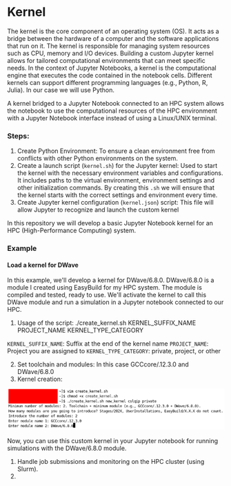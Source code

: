 # Kernel

The kernel is the core component of an operating system (OS). It acts as a bridge between the hardware of a computer and the software applications that run on it. The kernel is responsible for managing system resources such as CPU, memory and I/O devices. Building a custom Jupyter kernel allows for tailored computational environments that can meet specific needs. In the context of Jupyter Notebooks, a kernel is the computational engine that executes the code contained in the notebook cells. Different kernels can support different programming languages (e.g., Python, R, Julia). In our case we will use Python.

A kernel bridged to a Jupyter Notebook connected to an HPC system allows the notebook to use the computational resources of the HPC environment with a Jupyter Notebook interface instead of using a Linux/UNIX terminal.

### Steps:

1. Create Python Environment: To ensure a clean environment free from conflicts with other Python environments on the system.
2. Create a launch script (`kernel.sh`) for the Jupyter kernel: Used to start the kernel with the necessary environment variables and configurations. It includes paths to the virtual environment, environment settings and other initialization commands. By creating this `.sh` we will ensure that the kernel starts with the correct settings and environment every time.
3. Create Jupyter kernel configuration (`kernel.json`) script: This file will allow Jupyter to recognize and launch the custom kernel

In this repository we will develop a basic Jupyter Notebook kernel for an HPC (High-Performance Computing) system.

### Example

#### Load a kernel for DWave

In this example, we'll develop a kernel for DWave/6.8.0. DWave/6.8.0 is a module I created using EasyBuild for my HPC system. The module is compiled and tested, ready to use. We'll activate the kernel to call this DWave module and run a simulation in a Jupyter notebook connected to our HPC.

1. Usage of the script: ./create_kernel.sh KERNEL_SUFFIX_NAME PROJECT_NAME KERNEL_TYPE_CATEGORY

`KERNEL_SUFFIX_NAME`: Suffix at the end of the kernel name
`PROJECT_NAME`: Project you are assigned to
`KERNEL_TYPE_CATEGORY`: private, project, or other

2. Set toolchain and modules: In this case GCCcore/.12.3.0 and DWave/6.8.0
3. Kernel creation:

![alt text](pic1.png)

Now, you can use this custom kernel in your Jupyter notebook for running simulations with the DWave/6.8.0 module.

1. Handle job submissions and monitoring on the HPC cluster (using Slurm).
2. 
